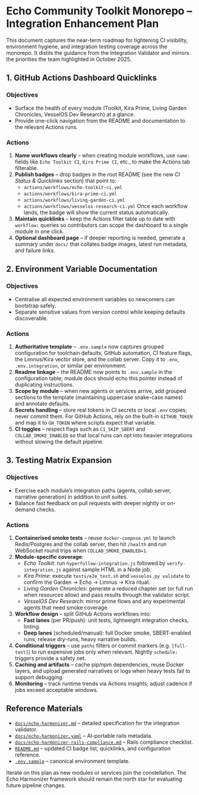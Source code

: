 # Echo Community Toolkit Monorepo – Integration Enhancement Plan

This document captures the near-term roadmap for tightening CI visibility, environment hygiene, and integration testing coverage across the monorepo. It distils the guidance from the Integration Validator and mirrors the priorities the team highlighted in October 2025.

## 1. GitHub Actions Dashboard Quicklinks

### Objectives
- Surface the health of every module (Toolkit, Kira Prime, Living Garden Chronicles, VesselOS Dev Research) at a glance.
- Provide one-click navigation from the README and documentation to the relevant Actions runs.

### Actions
1. **Name workflows clearly** – when creating module workflows, use `name:` fields like `Echo Toolkit CI`, `Kira Prime CI`, etc., to make the Actions tab filterable.
2. **Publish badges** – drop badges in the root README (see the new *CI Status & Quicklinks* section) that point to:
   - `actions/workflows/echo-toolkit-ci.yml`
   - `actions/workflows/kira-prime-ci.yml`
   - `actions/workflows/living-garden-ci.yml`
   - `actions/workflows/vesselos-research-ci.yml`
   Once each workflow lands, the badge will show the current status automatically.
3. **Maintain quicklinks** – keep the Actions filter table up to date with `workflow:` queries so contributors can scope the dashboard to a single module in one click.
4. **Optional dashboard page** – if deeper reporting is needed, generate a summary under `docs/` that collates badge images, latest run metadata, and failure links.

## 2. Environment Variable Documentation

### Objectives
- Centralise all expected environment variables so newcomers can bootstrap safely.
- Separate sensitive values from version control while keeping defaults discoverable.

### Actions
1. **Authoritative template** – `.env.sample` now captures grouped configuration for toolchain defaults, GitHub automation, CI feature flags, the Limnus/Kira vector store, and the collab server. Copy it to `.env`, `.env.integration`, or similar per environment.
2. **Readme linkage** – the README now points to `.env.sample` in the configuration table; module docs should echo this pointer instead of duplicating instructions.
3. **Scope by module** – when new agents or services arrive, add grouped sections to the template (maintaining uppercase snake-case names) and annotate defaults.
4. **Secrets handling** – store real tokens in CI secrets or local `.env` copies; never commit them. For GitHub Actions, rely on the built-in `GITHUB_TOKEN` and map it to `GH_TOKEN` where scripts expect that variable.
5. **CI toggles** – respect flags such as `CI_SKIP_SBERT` and `COLLAB_SMOKE_ENABLED` so that local runs can opt into heavier integrations without slowing the default pipeline.

## 3. Testing Matrix Expansion

### Objectives
- Exercise each module’s integration paths (agents, collab server, narrative generation) in addition to unit suites.
- Balance fast feedback on pull requests with deeper nightly or on-demand checks.

### Actions
1. **Containerised smoke tests** – reuse `docker-compose.yml` to launch Redis/Postgres and the collab server, then hit `/health` and run WebSocket round trips when `COLLAB_SMOKE_ENABLED=1`.
2. **Module-specific coverage**:
   - *Echo Toolkit*: run `hyperfollow-integration.js` followed by `verify-integration.js` against sample HTML in a Node job.
   - *Kira Prime*: execute `tests/e2e_test.sh` and `vesselos.py validate` to confirm the Garden → Echo → Limnus → Kira ritual.
   - *Living Garden Chronicles*: generate a reduced chapter set (or full run when resources allow) and pass results through the validator script.
   - *VesselOS Dev Research*: mirror prime flows and any experimental agents that need smoke coverage.
3. **Workflow design** – split GitHub Actions workflows into:
   - **Fast lanes** (per PR/push): unit tests, lightweight integration checks, linting.
   - **Deep lanes** (scheduled/manual): full Docker smoke, SBERT-enabled runs, release dry-runs, heavy narrative builds.
4. **Conditional triggers** – use `paths` filters or commit markers (e.g. `[full-test]`) to run expensive jobs only when relevant. Nightly `schedule:` triggers provide a safety net.
5. **Caching and artifacts** – cache pip/npm dependencies, reuse Docker layers, and upload generated narratives or logs when heavy tests fail to support debugging.
6. **Monitoring** – track runtime trends via Actions insights; adjust cadence if jobs exceed acceptable windows.

## Reference Materials

- [`docs/echo-harmonizer.md`](echo-harmonizer.md) – detailed specification for the integration validator.
- [`docs/echo-harmonizer.yaml`](echo-harmonizer.yaml) – AI-portable rails metadata.
- [`docs/echo-harmonizer-rails-compliance.md`](echo-harmonizer-rails-compliance.md) – Rails compliance checklist.
- [`README.md`](../README.md) – updated CI badge list, quicklinks, and configuration reference.
- [`.env.sample`](../.env.sample) – canonical environment template.

Iterate on this plan as new modules or services join the constellation. The Echo Harmonizer framework should remain the north star for evaluating future pipeline changes.
